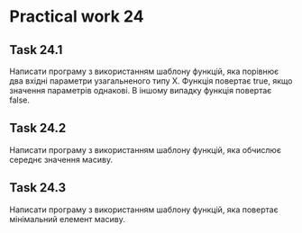 # Practical work 24

## Task 24.1
Написати програму з використанням шаблону функцій, яка порівнює два вхідні параметри узагальненого типу X. Функція повертає true, якщо значення параметрів однакові. В іншому випадку функція повертає false.

## Task 24.2
Написати програму з використанням шаблону функцій, яка обчислює середнє значення масиву.

## Task 24.3
Написати програму з використанням шаблону функцій, яка повертає мінімальний елемент масиву.
